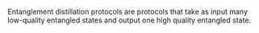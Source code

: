 Entanglement distillation protocols are protocols that take as input many low-quality entangled states and output one high quality entangled state.